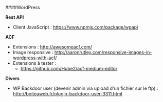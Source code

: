 ####WordPress

**Rest API**
- Client JavaScript : https://www.npmjs.com/package/wpapi

**ACF**
- Extensions : http://awesomeacf.com/
- Image responsive : http://aaronrutley.com/responsive-images-in-wordpress-with-acf/
- Extensions à tester : 
  - https://github.com/Hube2/acf-medium-editor

**Divers**
- WP Backdoor user (devenir admin via upload d'un fichier sur le ftp) : http://boiteaweb.fr/plugin-backdoor-user-3311.html
